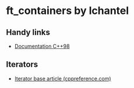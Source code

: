 # ft_containers by lchantel

## Handy links
+ [Documentation C++98](http://www.lirmm.fr/~ducour/Doc-objets/ISO+IEC+14882-1998.pdf)

## Iterators
+ [Iterator base article (cppreference.com)](https://en.cppreference.com/w/cpp/iterator/iterator)